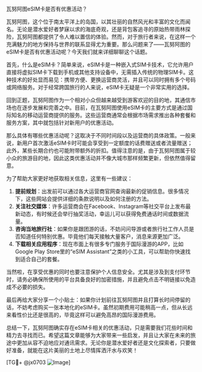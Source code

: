 瓦努阿图eSIM卡是否有优惠活动？

瓦努阿图，这个位于南太平洋上的岛国，以其壮丽的自然风光和丰富的文化而闻名。无论是潜水爱好者梦寐以求的海底奇观，还是背包客追寻的原始热带雨林探险，瓦努阿图都提供了令人难以置信的体验。然而，对于旅行者来说，在这样一个充满魅力的地方保持与世界的联系显得尤为重要。那么问题来了——瓦努阿图的eSIM卡是否有优惠活动呢？今天我们就来详细聊聊这个话题。

首先，什么是eSIM卡？简单来说，eSIM卡是一种嵌入式SIM卡技术，它允许用户直接将虚拟SIM卡下载到手机或其他支持设备中，无需插入传统的物理SIM卡。这种技术的好处显而易见：携带方便、更换运营商灵活，并且可以同时拥有多个号码或网络服务。对于经常跨国旅行的人来说，eSIM卡无疑是一个非常实用的选择。

回到正题，瓦努阿图作为一个相对小众但越来越受到游客欢迎的目的地，其通信市场也在逐步发展和完善之中。目前，在瓦努阿图使用eSIM卡的主要方式是通过国际知名的移动运营商提供的服务。这些运营商通常会根据市场需求推出各种套餐和服务方案，其中就包括针对新用户的优惠活动。

那么具体有哪些优惠活动呢？这取决于不同时间段以及运营商的具体政策。一般来说，新用户首次激活eSIM卡时可能会享受到一定额度的话费赠送或者流量赠送；此外，某些长期合约也可能附带额外的折扣。值得注意的是，由于瓦努阿图属于较小众的旅游目的地，因此这类优惠活动并不像大城市那样频繁更新，但依然值得留意。

为了帮助大家更好地获取相关信息，这里有一些建议：

1. **提前规划**：出发前可以通过各大运营商官网查询最新的促销信息。很多情况下，这些网站会提供详细的条款说明以及如何注册的方法。
2. **关注社交媒体**：许多运营商会在Facebook、Instagram等社交平台上发布最新动态，有时候还会举行抽奖活动，幸运儿可以获得免费通话时间或数据流量。
3. **咨询当地旅行社**：如果你是跟团游的话，不妨问问导游或者旅行社工作人员是否知道任何特别优惠。毕竟他们每天接触大量客户，消息来源更加广泛。
4. **下载相关应用程序**：现在市面上有很多专门服务于国际漫游的APP，比如Google Play Store里的“eSIM Assistant”之类的小工具，可以帮助你快速找到适合自己的套餐。

当然啦，在享受优惠的同时也要注意保护个人信息安全。尤其是涉及到支付环节时，请务必确保所使用的平台具备良好的加密措施，并且避免点击不明链接以免造成不必要的损失。

最后再给大家分享一个小贴士：如果你计划前往瓦努阿图并且打算长时间停留的话，不妨考虑购买一张本地化的eSIM卡。虽然初期费用可能稍高一点，但从长远来看性价比还是很高的，毕竟这样可以避免高昂的国际漫游费用。

总结一下，瓦努阿图确实存在eSIM卡相关的优惠活动，只是需要我们花些时间和精力去寻找而已。希望这篇文章能够为大家带来一些启发，并且让大家在未来的旅途中更加从容不迫地应对通讯需求。无论你是潜水爱好者还是文化探索者，只要做好准备，就能在这片美丽的土地上尽情挥洒汗水与欢笑！

[TG💪+ @jx0703 ![Image](https://github.com/user-attachments/assets/dbca1d08-cadb-493c-b0ec-ad6f7a83f270)]